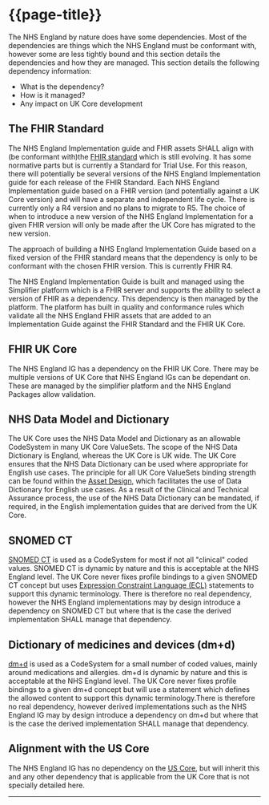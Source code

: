 # {{page-title}}

The NHS England by nature does have some dependencies. Most of the dependencies are things which the NHS England must be conformant with, however some are less tightly bound and this section details the dependencies and how they are managed. This section details the following dependency information:

- What is the dependency? 
- How is it managed?
- Any impact on UK Core development

## The FHIR Standard

The NHS England Implementation guide and FHIR assets SHALL align with (be conformant with)the [FHIR standard](https://simplifier.net/guide/HL7FHIRUKCoreDesignandDevelopmentApproach/Home/Glossary#G1 "Title") which is still evolving. It has some normative parts but is currently a Standard for Trial Use. For this reason, there will potentially be several versions of the NHS England Implementation guide for each release of the FHIR Standard. Each NHS England Implementation guide based on a FHIR version (and potentially against a UK Core version) and will have a separate and independent life cycle. There is currently only a R4 version and no plans to migrate to R5. The choice of when to introduce a new version of the NHS England Implementation for a given FHIR version will only be made after the UK Core has migrated to the new version.

The approach of building a NHS England Implementation Guide based on a fixed version of the FHIR standard means that the dependency is only to be conformant with the chosen FHIR version. This is currently FHIR R4.

The NHS England Implementation Guide is built and managed using the Simplifier platform which is a FHIR server and supports the ability to select a version of FHIR as a dependency. This dependency is then managed by the platform. The platform has built in quality and conformance rules which validate all the NHS England FHIR assets that are added to an Implementation Guide against the FHIR Standard and the FHIR UK Core.

## FHIR UK Core

The NHS England IG has a dependency on the FHIR UK Core. There may be multiple versions of UK Core that NHS England IGs can be dependant on. These are managed by the simplifier platform and the NHS England Packages allow validation. 

## NHS Data Model and Dictionary

The UK Core uses the NHS Data Model and Dictionary as an allowable CodeSystem in many UK Core ValueSets. The scope of the NHS Data Dictionary is England, whereas the UK Core is UK wide. The UK Core ensures that the NHS Data Dictionary can be used where appropriate for English use cases. The principle for all UK Core ValueSets binding strength can be found within the [Asset Design](https://simplifier.net/guide/NHSE-Design-and-Development-Approach2/Home/Asset-Design?version=current), which facilitates the use of Data Dictionary for English use cases. As a result of the Clinical and Technical Assurance process, the use of the NHS Data Dictionary can be mandated, if required, in the English implementation guides that are derived from the UK Core. 

## SNOMED CT 
<a href="https://simplifier.net/guide/HL7FHIRUKCoreDesignandDevelopmentApproach/Home/Glossary#G16" Target="_blank">SNOMED CT</a> is used as a CodeSystem for most if not all "clinical" coded values. SNOMED CT is dynamic by nature and this is acceptable at the NHS England level. The UK Core never fixes profile bindings to a given SNOMED CT concept but uses <a href="https://simplifier.net/guide/HL7FHIRUKCoreDesignandDevelopmentApproach/Home/Glossary#G16" Target="_blank">Expression Constraint Language (ECL)</a> statements to support this dynamic terminology. There is therefore no real dependency, however the NHS England implementations may by design introduce a dependency on SNOMED CT but where that is the case the derived implementation SHALL manage that dependency.

## Dictionary of medicines and devices (dm+d)
<a href="https://simplifier.net/guide/HL7FHIRUKCoreDesignandDevelopmentApproach/Home/Glossary#G17" Target="_blank">dm+d</a> is used as a CodeSystem for a small number of coded values, mainly around medications and allergies. dm+d is dynamic by nature and this is acceptable at the NHS England level. The UK Core never fixes profile bindings to a given dm+d concept but will use a statement which defines the allowed content to support this dynamic terminology.There is therefore no real dependency, however derived implementations such as the NHS England IG may by design introduce a dependency on dm+d but where that is the case the derived implementation SHALL manage that dependency.

## Alignment with the US Core
The NHS England IG has no dependency on the <a href="https://simplifier.net/guide/HL7FHIRUKCoreDesignandDevelopmentApproach/Home/Glossary#G17" Target="_blank">US Core</a>, but will inherit this and any other dependency that is applicable from the UK Core that is not specially detailed here. 

---

